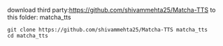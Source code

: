 
download third party:https://github.com/shivammehta25/Matcha-TTS to this folder: matcha_tts

```
git clone https://github.com/shivammehta25/Matcha-TTS matcha_tts
cd matcha_tts

```